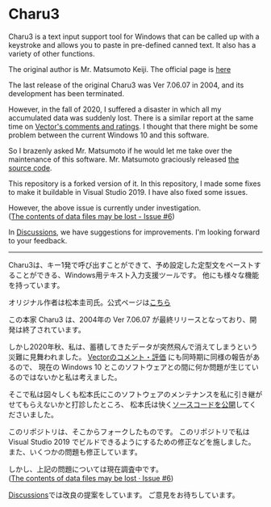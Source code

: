 # Charu3


Charu3 is a text input support tool for Windows that can be called up with a keystroke and allows you to paste in pre-defined canned text.
It also has a variety of other functions.

The original author is Mr. Matsumoto Keiji. The official page is [here](http://keijiweb.com/software.html)

The last release of the original Charu3 was Ver 7.06.07 in 2004, and its development has been terminated.

However, in the fall of 2020, I suffered a disaster in which all my accumulated data was suddenly lost.
There is a similar report at the same time on [Vector's comments and ratings](https://www.vector.co.jp/soft/cmt/win95/util/se276594.html).
I thought that there might be some problem between the current Windows 10 and this software.

So I brazenly asked Mr. Matsumoto if he would let me take over the maintenance of this software.
Mr. Matsumoto graciously released [the source code](https://github.com/keizi666/charu3).

This repository is a forked version of it.
In this repository, I made some fixes to make it buildable in Visual Studio 2019.
I have also fixed some issues.  

However, the above issue is currently under investigation.  
([The contents of data files may be lost - Issue #6](https://github.com/itagagaki/charu3/issues/6))

In [Discussions](https://github.com/itagagaki/charu3/discussions), we have suggestions for improvements.
I'm looking forward to your feedback.

---

Charu3は、キー1発で呼び出すことができて、予め設定した定型文をペーストすることができる、Windows用テキスト入力支援ツールです。
他にも様々な機能を持っています。

オリジナル作者は松本圭司氏。公式ページは[こちら](http://keijiweb.com/software.html)

この本家 Charu3 は、2004年の Ver 7.06.07 が最終リリースとなっており、開発は終了されています。

しかし2020年秋、私は、蓄積してきたデータが突然飛んで消えてしまうという災難に見舞われました。
[Vectorのコメント・評価](https://www.vector.co.jp/soft/cmt/win95/util/se276594.html) にも同時期に同様の報告があるので、
現在の Windows 10 とこのソフトウェアとの間に何か問題が生じているのではないかと私は考えました。

そこで私は図々しくも松本氏にこのソフトウェアのメンテナンスを私に引き継がせてもらえないかと打診したところ、
松本氏は快く[ソースコードを公開](https://github.com/keizi666/charu3)してくださいました。

このリポジトリは、そこからフォークしたものです。
このリポジトリで私は Visual Studio 2019 でビルドできるようにするための修正などを施しました。
また、いくつかの問題も修正しています。  

しかし、上記の問題については現在調査中です。  
([The contents of data files may be lost · Issue #6](https://github.com/itagagaki/charu3/issues/6))

[Discussions](https://github.com/itagagaki/charu3/discussions)では改良の提案をしています。
ご意見をお待ちしています。
